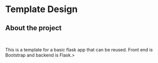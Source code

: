 # Template Design

## About the project
<br>
<p> This is a template for a basic flask app that can be reused. Front end is Bootstrap and backend is Flask.></p>
